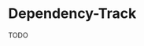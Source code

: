 # Dependency-Track

<!--
https://github.com/beevelop/TSHITS/blob/f353374de23cc334d7e108c2a6005e8c2582cc49/services/dependency-track/docker-compose.yml
-->

TODO
